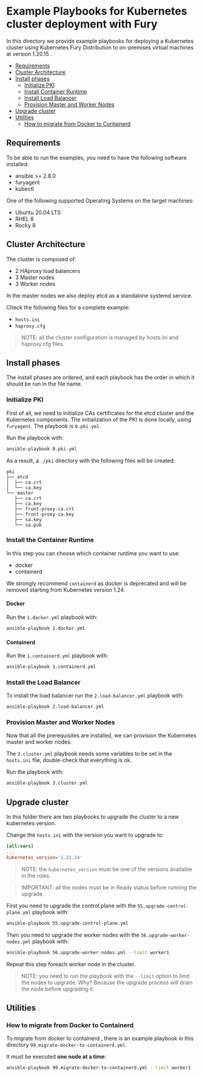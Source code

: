 # Example Playbooks for Kubernetes cluster deployment with Fury

In this directory we provide example playbooks for deploying a Kubernetes cluster using Kubernetes Fury Distribution
to on-premises virtual machines at version 1.20.15 .

- [Requirements](#requirements)
- [Cluster Architecture](#cluster-architecture)
- [Install phases](#install-phases)
    - [Initialize PKI](#initialize-pki)
    - [Install Container Runtime](#install-the-container-runtime)
    - [Install Load Balancer](#install-the-load-balancer)
    - [Provision Master and Worker Nodes](#provision-master-and-worker-nodes)
- [Upgrade cluster](#upgrade-cluster)
- [Utilities](#utilities)
  - [How to migrate from Docker to Containerd](#how-to-migrate-from-docker-to-containerd)
    
## Requirements

To be able to run the examples, you need to have the following software installed:
- ansible >= 2.8.0
- furyagent
- kubectl

One of the following supported Operating Systems on the target machines:
- Ubuntu 20.04 LTS
- RHEL 8
- Rocky 8

## Cluster Architecture

The cluster is composed of:

- 2 HAproxy load balancers
- 3 Master nodes
- 3 Worker nodes

In the master nodes we also deploy etcd as a standalone systemd service.

Check the following files for a complete example:

- `hosts.ini`
- `haproxy.cfg`

> NOTE: all the cluster configuration is managed by hosts.ini and haproxy.cfg files.

## Install phases

The install phases are ordered, and each playbook has the order in which it should be run in the file name.

### Initialize PKI

First of all, we need to initialize CAs certificates for the etcd cluster and the Kubernetes components.
The initialization of the PKI is done locally, using `furyagent`. The playbook is `0.pki.yml`.

Run the playbook with:

```bash
ansible-playbook 0.pki.yml
```

As a result, a `./pki` directory with the following files will be created:

```text
pki
├── etcd
│  ├── ca.crt
│  └── ca.key
└── master
   ├── ca.crt
   ├── ca.key
   ├── front-proxy-ca.crt
   ├── front-proxy-ca.key
   ├── sa.key
   └── sa.pub
```

### Install the Container Runtime

In this step you can choose which container runtime you want to use:

- docker
- containerd

We strongly recommend `containerd` as docker is deprecated and will be removed starting from Kubernetes version 1.24.

#### Docker

Run the `1.docker.yml` playbook with:

```bash
ansible-playbook 1.docker.yml
```

#### Containerd

Run the `1.containerd.yml` playbook with:

```bash
ansible-playbook 1.containerd.yml
```

### Install the Load Balancer

To install the load balancer run the `2.load-balancer.yml` playbook with:

```bash
ansible-playbook 2.load-balancer.yml
```

### Provision Master and Worker Nodes

Now that all the prerequisites are installed, we can provision the Kubernetes master and worker nodes.

The `3.cluster.yml` playbook needs some variables to be set in the `hosts.ini` file, double-check that everything is ok.

Run the playbook with:

```bash
ansible-playbook 3.cluster.yml
```

## Upgrade cluster

In this folder there are two playbooks to upgrade the cluster to a new kubernetes version.

Change the `hosts.ini` with the version you want to upgrade to:

```ini
[all:vars]
...
kubernetes_version='1.21.14'
```

> NOTE: the `kubernetes_version` must be one of the versions available in the roles.

> IMPORTANT: all the nodes must be in Ready status before running the upgrade.

First you need to upgrade the control plane with the `55.upgrade-control-plane.yml` playbook with:

```bash
ansible-playbook 55.upgrade-control-plane.yml
```

Then you need to upgrade the worker nodes with the `56.upgrade-worker-nodes.yml` playbook with:

```bash
ansible-playbook 56.upgrade-worker-nodes.yml --limit worker1
```

Repeat this step foreach worker node in the cluster.

> NOTE: you need to run the playbook with the `--limit` option to limit the nodes to upgrade. Why? Because the upgrade
> process will drain the node before upgrading it.

## Utilities

### How to migrate from Docker to Containerd

To migrate from docker to containerd , there is an example playbook in this directory `99.migrate-docker-to-containerd.yml`.

It must be executed **one node at a time**:

```bash
ansible-playbook 99.migrate-docker-to-containerd.yml --limit worker1
```
